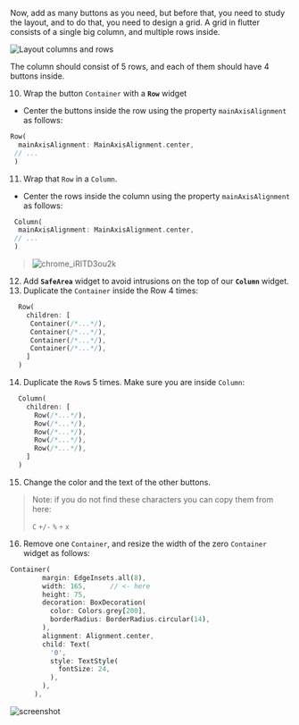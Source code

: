 Now, add as many buttons as you need, but before that, you need to study the layout, and to do that, you need to design a grid. A grid in flutter consists of a single big column, and multiple rows inside.

![Layout columns and rows](https://user-images.githubusercontent.com/8784343/151617633-4789cfc6-1722-409a-a488-c2e3ed098d6f.gif)

The column should consist of 5 rows, and each of them should have 4 buttons inside.

10. Wrap the button `Container` with a **`Row`** widget

- Center the buttons inside the row using the property `mainAxisAlignment` as follows:

```dart
Row(
  mainAxisAlignment: MainAxisAlignment.center,
 // ...
 )
```

11. Wrap that `Row` in a `Column`.

- Center the rows inside the column using the property `mainAxisAlignment` as follows:

```dart
 Column(
  mainAxisAlignment: MainAxisAlignment.center,
 // ...
 )
```

> ![chrome_iRITD3ou2k](https://user-images.githubusercontent.com/24327781/119711925-ad919a00-be25-11eb-82b4-d9ef6903a126.png)

12. Add **`SafeArea`** widget to avoid intrusions on the top of our **`Column`** widget.
13. Duplicate the `Container` inside the Row 4 times:

```dart
  Row(
    children: [
     Container(/*...*/),
     Container(/*...*/),
     Container(/*...*/),
     Container(/*...*/),
    ]
  )
```

14. Duplicate the `Row`s 5 times. Make sure you are inside `Column`:

```dart
  Column(
    children: [
      Row(/*...*/),
      Row(/*...*/),
      Row(/*...*/),
      Row(/*...*/),
      Row(/*...*/),
    ]
  )
```

15. Change the color and the text of the other buttons.

> Note: if you do not find these characters you can copy them from here:
>
> `C` `+/-` `%` `÷` `x`

16. Remove one `Container`, and resize the width of the zero `Container` widget as follows:

```dart
Container(
        margin: EdgeInsets.all(8),
        width: 165,      // <- here
        height: 75,
        decoration: BoxDecoration(
          color: Colors.grey[200],
          borderRadius: BorderRadius.circular(14),
        ),
        alignment: Alignment.center,
        child: Text(
          '0',
          style: TextStyle(
            fontSize: 24,
          ),
        ),
      ),
```

![screenshot](https://user-images.githubusercontent.com/24327781/118665352-daa3d400-b7b7-11eb-9ecb-b4d8e3091a62.png)
